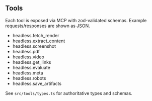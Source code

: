 ## Tools

Each tool is exposed via MCP with zod-validated schemas. Example requests/responses are shown as JSON.

- headless.fetch_render
- headless.extract_content
- headless.screenshot
- headless.pdf
- headless.video
- headless.get_links
- headless.evaluate
- headless.meta
- headless.robots
- headless.save_artifacts

See `src/tools/types.ts` for authoritative types and schemas.
